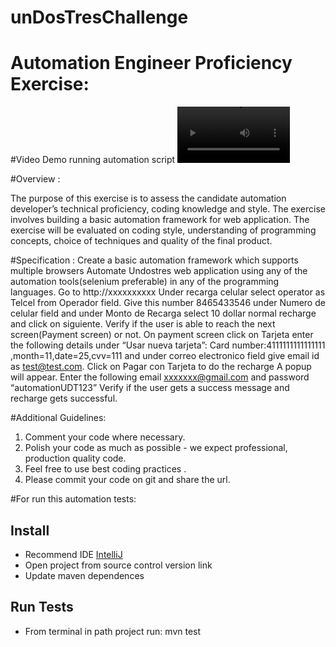 # unDosTresChallenge
# Automation Engineer Proficiency Exercise:


#Video Demo running automation script
<video src='[https://user-images.githubusercontent.com/850505/182755357-108ad285-f0c3-403a-a3da-2c15486d282d.mp4](https://user-images.githubusercontent.com/850505/182755357-108ad285-f0c3-403a-a3da-2c15486d282d.mp4)' width=180/>


#Overview :

The purpose of this exercise is to assess the candidate automation developer’s technical proficiency, coding knowledge and style. The exercise involves building a basic automation framework for web application. The exercise will be evaluated on coding style, understanding of programming concepts, choice of techniques and quality of the final product.

#Specification :
 Create a basic automation framework which supports multiple browsers
 Automate Undostres web application using any of the automation tools(selenium preferable)  in any of the programming languages.
Go to http://xxxxxxxxxx Under recarga celular select operator as Telcel from Operador field. Give this number 8465433546 under Numero de celular field and under Monto de Recarga select 10 dollar normal recharge and click on siguiente. Verify if the user is able to reach the next screen(Payment screen) or not.
On payment screen click on Tarjeta enter the following details under “Usar nueva tarjeta”: Card number:4111111111111111 ,month=11,date=25,cvv=111 and under correo electronico field give email id as test@test.com.
Click on Pagar con Tarjeta to do the recharge 
A popup will appear. Enter the following email xxxxxxx@gmail.com and password “automationUDT123”
Verify if the user gets a success message and recharge gets successful.

#Additional Guidelines:
1. Comment your code where necessary. 
2. Polish your code as much as possible - we expect professional, production quality code.
3. Feel free to use best coding practices .
4. Please commit your code on git and share the url.

#For run this automation tests:

## Install 

* Recommend IDE [IntelliJ](https://www.jetbrains.com/es-es/idea/)
* Open project from source control version link
* Update maven dependences

## Run Tests

* From terminal in path project run: mvn test

